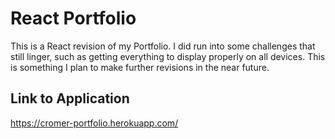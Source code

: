 # React Portfolio

This is a React revision of my Portfolio. I did run into some challenges that still linger, such as getting everything to display properly on all devices. This is something I plan to make further revisions in the near future.

## Link to Application
https://cromer-portfolio.herokuapp.com/
